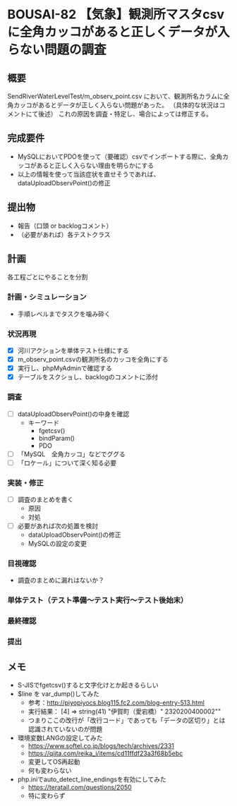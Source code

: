 # BOUSAI-82 【気象】観測所マスタcsvに全角カッコがあると正しくデータが入らない問題の調査

## 概要
SendRiverWaterLevelTest/m_observ_point.csv
において、観測所名カラムに全角カッコがあるとデータが正しく入らない問題があった。
（具体的な状況はコメントにて後述）
これの原因を調査・特定し、場合によっては修正する。

## 完成要件
- MySQLにおいてPDOを使って（要確認）csvでインポートする際に、全角カッコがあると正しく入らない理由を明らかにする
- 以上の情報を使って当該症状を直せそうであれば、dataUploadObservPoint()の修正

## 提出物
- 報告（口頭 or backlogコメント）
- （必要があれば）各テストクラス

## 計画
各工程ごとにやることを分割

### 計画・シミュレーション
- 手順レベルまでタスクを噛み砕く

### 状況再現
- [x] 河川アクションを単体テスト仕様にする
- [x] m_observ_point.csvの観測所名のカッコを全角にする
- [x] 実行し、phpMyAdminで確認する
- [x] テーブルをスクショし、backlogのコメントに添付

### 調査
- [ ] dataUploadObservPoint()の中身を確認
  - キーワード
    - fgetcsv()
    - bindParam()
    - PDO
- [ ] 「MySQL　全角カッコ」などでググる
- [ ] 「ロケール」について深く知る必要

### 実装・修正
- [ ] 調査のまとめを書く
  - 原因
  - 対処
- [ ] 必要があれば次の処置を検討
  - dataUploadObservPoint()の修正
  - MySQLの設定の変更
  
### 目視確認
- 調査のまとめに漏れはないか？

### 単体テスト（テスト準備～テスト実行～テスト後始末）

### 最終確認

### 提出

## メモ
- S-JISでfgetcsv()すると文字化けとか起きるらしい
- $line を var_dump()してみた
  - 参考：http://piyopiyocs.blog115.fc2.com/blog-entry-513.html
  - 実行結果：
    [4] =>
    string(41) "伊賀町（愛宕橋）"
    2320200400002""
  - つまりここの改行が「改行コード」であっても「データの区切り」とは認識されていないのが問題
- 環境変数LANGの設定してみた
  - https://www.softel.co.jp/blogs/tech/archives/2331
  - https://qiita.com/reika_i/items/cd11ffdf23a3f68b5ebc
  - 変更してOS再起動
  - 何も変わらない
- php.iniでauto_detect_line_endingsを有効にしてみた
  - https://teratail.com/questions/2050
  - 特に変わらず
